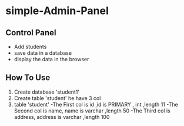 # simple-Admin-Panel

## **Control Panel** 
- Add students
- save data in a database 
- display the data in the browser

## How To Use
1. Create database 'student1'
2. Create table 'student' he have 3 col
3. table 'student' 
   -The First col is id ,id is PRIMARY , int ,length 11
   -The Second col is name, name is varchar ,length 50
   -The Third col is address, address is varchar ,length 100
   
